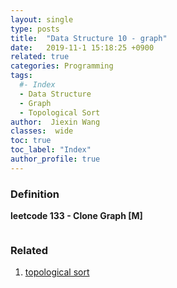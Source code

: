 ```yaml
---
layout: single
type: posts
title:  "Data Structure 10 - graph"
date:   2019-11-1 15:18:25 +0900
related: true
categories: Programming
tags:
  #- Index
  - Data Structure
  - Graph
  - Topological Sort
author:  Jiexin Wang
classes:  wide
toc: true
toc_label: "Index"
author_profile: true
---
```


### Definition

**leetcode 133 - Clone Graph [M]**   

```python

```   

### Related

1. [topological sort](/programming/2019/11/20/algorithm-topological.html)

